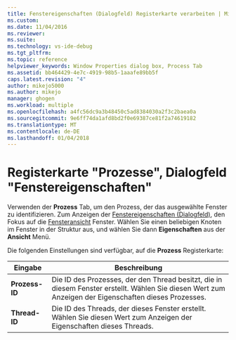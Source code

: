 ```yaml
---
title: Fenstereigenschaften (Dialogfeld) Registerkarte verarbeiten | Microsoft Docs
ms.custom: 
ms.date: 11/04/2016
ms.reviewer: 
ms.suite: 
ms.technology: vs-ide-debug
ms.tgt_pltfrm: 
ms.topic: reference
helpviewer_keywords: Window Properties dialog box, Process Tab
ms.assetid: bb464429-4e7c-4919-98b5-1aaafe89bb5f
caps.latest.revision: "4"
author: mikejo5000
ms.author: mikejo
manager: ghogen
ms.workload: multiple
ms.openlocfilehash: a4fc56dc9a3b48450c5ad8384030a2f3c2baea0a
ms.sourcegitcommit: 9e6ff74da1afd8bd2f0e69387ce81f2a74619182
ms.translationtype: MT
ms.contentlocale: de-DE
ms.lasthandoff: 01/04/2018
---
```

# <a name="process-tab-window-properties-dialog-box"></a>Registerkarte "Prozesse", Dialogfeld "Fenstereigenschaften"
Verwenden der **Prozess** Tab, um den Prozess, der das ausgewählte Fenster zu identifizieren. Zum Anzeigen der [Fenstereigenschaften (Dialogfeld)](../debugger/window-properties-dialog-box.md), den Fokus auf die [Fensteransicht](../debugger/windows-view.md) Fenster. Wählen Sie einen beliebigen Knoten im Fenster in der Struktur aus, und wählen Sie dann **Eigenschaften** aus der **Ansicht** Menü.  
  
 Die folgenden Einstellungen sind verfügbar, auf die **Prozess** Registerkarte:  
  
|Eingabe|Beschreibung|  
|-----------|-----------------|  
|**Prozess-ID**|Die ID des Prozesses, der den Thread besitzt, die in diesem Fenster erstellt. Wählen Sie diesen Wert zum Anzeigen der Eigenschaften dieses Prozesses.|  
|**Thread-ID**|Die ID des Threads, der dieses Fenster erstellt. Wählen Sie diesen Wert zum Anzeigen der Eigenschaften dieses Threads.|